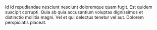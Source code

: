 Id id repudiandae nesciunt nesciunt doloremque quam fugit. Est quidem suscipit corrupti. Quia ab quia accusantium voluptas dignissimos et distinctio mollitia magni. Vel et qui delectus tenetur vel aut. Dolorem perspiciatis placeat.